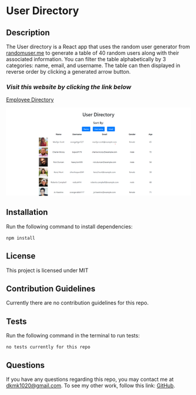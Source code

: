 # User Directory


## Description

The User directory is a React app that uses the random user generator from [randomuser.me](https://randomuser.me/) to generate a table of 40 random users along with their associated information. You can filter the table alphabetically by 3 categories: name, email, and username. The table can then displayed in reverse order by clicking a generated arrow button.

### _Visit this website by clicking the link below_
[Employee Directory](https://derrick1020.github.io/user-directory/)

![employee directory screenshot](public/img/user.png)

## Installation

Run the following command to install dependencies:

```
npm install
```

## License

This project is licensed under MIT

## Contribution Guidelines

Currently there are no contribution guidelines for this repo.

## Tests

Run the following command in the terminal to run tests:

```
no tests currently for this repo
```

## Questions

If you have any questions regarding this repo, you may contact me at dkmk1020@gmail.com. To see my other work, follow this link: [GitHub](https://github.com/derrick1020/).